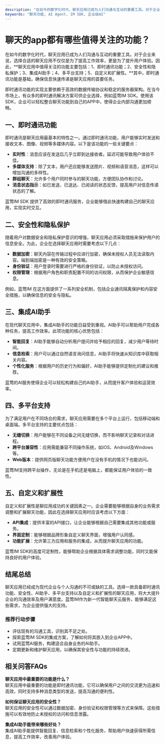 ```yaml
---
description: "在如今的数字化时代，聊天应用已成为人们沟通与互动的重要工具。对于企业来说，选择合适的聊天应用不仅仅是为了提高工作效率，更是为了提升用户体验。因此，**聊天应用中值得关注的功能主要包括：1、即时通讯功能；2、安全性和隐私保护；3、集成AI助手；4、多平台支持；5、自定义和扩展性。**其中，即时通讯功能是基础，确保信息快速传递是聊天应用的首要任务。"
keywords: "聊天功能, AI Agent, IM SDK, 企业级AI"
---
```

# 聊天的app都有哪些值得关注的功能？

在如今的数字化时代，聊天应用已成为人们沟通与互动的重要工具。对于企业来说，选择合适的聊天应用不仅仅是为了提高工作效率，更是为了提升用户体验。因此，**聊天应用中值得关注的功能主要包括：1、即时通讯功能；2、安全性和隐私保护；3、集成AI助手；4、多平台支持；5、自定义和扩展性。**其中，即时通讯功能是基础，确保信息快速传递是聊天应用的首要任务。

即时通讯功能的实现主要依赖于高效的数据传输协议和稳定的服务器架构。在当今市场上，有众多的即时通讯解决方案可供企业选择，例如蓝莺IM SDK。使用该SDK，企业可以轻松整合聊天功能到自己的APP中，使得企业内部沟通更加顺畅。

## 一、即时通讯功能

即时通讯是聊天应用最基本的特性之一。通过即时通讯功能，用户能够实时发送和接收文本、图像、视频等多媒体内容。以下是该功能的一些关键要点：

- **实时性**：消息应该在发送后几乎立即到达接收者。延迟可能导致用户体验不佳。
- **多媒体支持**：除了文本，用户还应能够发送图片、视频和语音消息，这样可以增加沟通的多样性。
- **群组聊天**：允许多个用户同时参与的聊天功能，方便团队协作和讨论。
- **消息状态指示**：如已发送、已送达、已阅读的状态反馈，提高用户对信息传递状态的了解。

蓝莺IM SDK 提供了高效的即时通讯服务，企业能够借此快速构建自己的聊天应用，实现实时交互。

## 二、安全性和隐私保护

随着用户对数据安全和隐私保护意识的增强，聊天应用必须采取措施来保护用户的信息安全。为此，企业在选择聊天应用时需要考虑以下几点：

- **数据加密**：聊天内容在传输过程中应进行加密，确保未授权人员无法读取内容。端到端加密是一种有效的安全策略。
- **身份验证**：用户登录时需要进行严格的身份验证，以防止未授权访问。
- **权限管理**：根据用户角色和职责配置不同的访问权限，从而保护企业敏感信息。

例如，蓝莺IM 在这方面提供了一系列安全机制，包括企业通讯隔离保护和内容安全措施，以确保信息的安全与隐私。

## 三、集成AI助手

在现代聊天应用中，集成AI助手的功能日益受到重视。AI助手可以帮助用户完成各种任务，提高工作效率。此项功能的核心优势包括：

- **智能回复**：AI助手能够自动分析用户提问并给予相应的回复，减少用户等待时间。
- **信息检索**：用户可以通过自然语言询问信息，AI助手将快速从知识库中获取相关内容。
- **个性化服务**：根据用户的历史行为和偏好，AI助手能够提供定制化的建议和推荐。

蓝莺的AI服务使得企业可以轻松构建自己的AI助手，从而提升客户体验和运营效率。

## 四、多平台支持

为了满足用户在不同场合的需求，聊天应用需要在多个平台上运行，包括移动端和桌面端。多平台支持的主要优点包括：

- **无缝切换**：用户能够在不同设备之间无缝切换，而不影响聊天记录和对话进程。
- **跨平台兼容性**：应用需能兼容不同操作系统，如iOS、Android及Windows等。
- **Web版本**：提供网页版聊天功能方便用户在没有手机的情况下也能访问。

蓝莺IM支持跨平台操作，无论是在手机还是电脑上，都能保证用户体验的一致性。

## 五、自定义和扩展性

自定义和扩展性是聊应用成功的关键因素之一。企业需要能够根据自身的业务需求调整和扩展聊天功能，因此在选择聊天应用时应该考虑以下方面：

- **API集成**：提供丰富的API接口，让企业能够根据自己需要集成其他功能或服务。
- **界面定制**：能够根据品牌形象自定义聊天界面，增强用户认同感。
- **功能扩展**：允许第三方应用和服务的集成，从而提升聊天应用的功能。

蓝莺IM SDK的高度可定制性，能够帮助企业根据具体需求调整功能，同时又能保持良好的用户体验。

## 结尾总结

聊天应用已经成为现代企业与个人沟通的不可或缺的工具。选择一款具备即时通讯功能、安全性、AI助手、多平台支持以及自定义和扩展性的聊天应用，将大大提升企业的沟通效率及用户满意度。蓝莺IM作为新一代智能聊天云服务，能够满足这些需求，为企业提供强大的支持。

### 推荐行动步骤

- 评估现有的沟通工具，识别其不足之处。
- 探索蓝莺IM SDK的集成方案，了解如何将其嵌入到企业APP中。
- 试用蓝莺AI服务，构建适合自身业务的AI助手。
- 定期更新和维护聊天应用，以确保其安全性与功能的持续改进。

## 相关问答FAQs

**聊天应用中最重要的功能是什么？**  
聊天应用中最重要的功能是即时通讯功能，它可以确保用户之间的交流更为迅速和高效，同时支持多种消息类型的发送，提高沟通的便利性。

**如何保证聊天应用的安全性？**  
聊天应用的安全性可以通过数据加密、身份验证和权限管理等方式来保障。这些措施可以有效地防止未授权的访问和信息泄露。

**集成AI助手能带来哪些好处？**  
集成AI助手能提供智能回复、信息检索和个性化服务，帮助用户快速获得所需信息，提高工作效率，改善用户体验。
